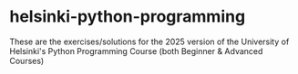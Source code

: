 # helsinki-python-programming
These are the exercises/solutions for the 2025 version of the University of Helsinki's Python Programming Course (both Beginner &amp; Advanced Courses)
